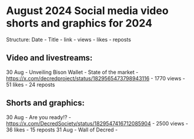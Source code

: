 # August 2024 Social media video shorts and graphics for 2024

Structure:
Date - Title - link - views - likes - reposts

## Video and livestreams:

30 Aug - Unveiling Bison Wallet - State of the market - https://x.com/decredproject/status/1829565473798943116 - 1770 views - 51 likes - 24 reposts


## Shorts and graphics:

30 Aug - Are you ready!? - https://x.com/DecredSociety/status/1829547416712085904 - 2500 views - 36 likes - 15 reposts
31 Aug - Wall of Decred - 

